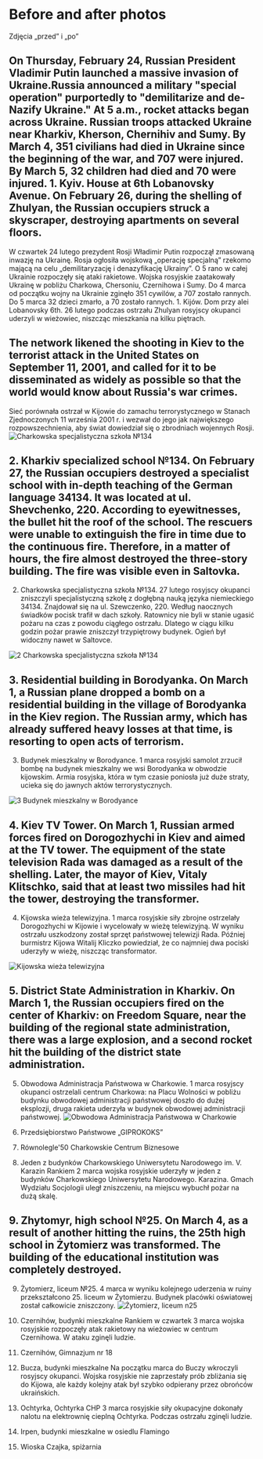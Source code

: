 # Before and after photos
Zdjęcia „przed” i „po”

## On Thursday, February 24, Russian President Vladimir Putin launched a massive invasion of Ukraine.Russia announced a military "special operation" purportedly to "demilitarize and de-Nazify Ukraine." At 5 a.m., rocket attacks began across Ukraine. Russian troops attacked Ukraine near Kharkiv, Kherson, Chernihiv and Sumy. By March 4, 351 civilians had died in Ukraine since the beginning of the war, and 707 were injured. By March 5, 32 children had died and 70 were injured. 1. Kyiv. House at 6th Lobanovsky Avenue. On February 26, during the shelling of Zhulyan, the Russian occupiers struck a skyscraper, destroying apartments on several floors.

W czwartek 24 lutego prezydent Rosji Władimir Putin rozpoczął zmasowaną inwazję na Ukrainę. Rosja ogłosiła wojskową „operację specjalną” rzekomo mającą na celu „demilitaryzację i denazyfikację Ukrainy”. O 5 rano w całej Ukrainie rozpoczęły się ataki rakietowe. Wojska rosyjskie zaatakowały Ukrainę w pobliżu Charkowa, Chersoniu, Czernihowa i Sumy.  Do 4 marca od początku wojny na Ukrainie zginęło 351 cywilów, a 707 zostało rannych. Do 5 marca  32 dzieci zmarło, a 70 zostało rannych.  1. Kijów. Dom przy alei Lobanovsky 6th. 26 lutego podczas ostrzału Zhulyan rosyjscy okupanci uderzyli w wieżowiec, niszcząc mieszkania na kilku piętrach. 

## The network likened the shooting in Kiev to the terrorist attack in the United States on September 11, 2001, and called for it to be disseminated as widely as possible so that the world would know about Russia's war crimes.
Sieć porównała ostrzał w Kijowie do zamachu terrorystycznego w Stanach Zjednoczonych 11 września 2001 r. i wezwał do jego jak największego rozpowszechnienia, aby świat dowiedział się o zbrodniach wojennych Rosji.
![Charkowska specjalistyczna szkoła №134](https://github.com/whatsupW/whatsupW/blob/main/img/1/2%20Charkowska%20specjalistyczna%20szko%C5%82a%20%E2%84%96134.png?raw=true)

## 2. Kharkiv specialized school №134. On February 27, the Russian occupiers destroyed a specialist school with in-depth teaching of the German language 34134. It was located at ul. Shevchenko, 220. According to eyewitnesses, the bullet hit the roof of the school. The rescuers were unable to extinguish the fire in time due to the continuous fire. Therefore, in a matter of hours, the fire almost destroyed the three-story building. The fire was visible even in Saltovka.
2. Charkowska specjalistyczna szkoła №134. 27 lutego rosyjscy okupanci zniszczyli specjalistyczną szkołę z dogłębną nauką języka niemieckiego 34134. Znajdował się na ul. Szewczenko, 220. Według naocznych świadków pocisk trafił w dach szkoły. Ratownicy nie byli w stanie ugasić pożaru na czas z powodu ciągłego ostrzału. Dlatego w ciągu kilku godzin pożar prawie zniszczył trzypiętrowy budynek. Ogień był widoczny nawet w Saltovce.

![2 Charkowska specjalistyczna szkoła №134](https://github.com/whatsupW/whatsupW/blob/main/img/1/2%20Charkowska%20specjalistyczna%20szko%C5%82a%20%E2%84%96134.png)

## 3. Residential building in Borodyanka. On March 1, a Russian plane dropped a bomb on a residential building in the village of Borodyanka in the Kiev region. The Russian army, which has already suffered heavy losses at that time, is resorting to open acts of terrorism.
3. Budynek mieszkalny w Borodyance. 1 marca rosyjski samolot zrzucił bombę na budynek mieszkalny we wsi Borodyanka w obwodzie kijowskim. Armia rosyjska, która w tym czasie poniosła już duże straty, ucieka się do jawnych aktów terrorystycznych. 

![3 Budynek mieszkalny w Borodyance](https://github.com/whatsupW/whatsupW/blob/main/img/1/3%20Budynek%20mieszkalny%20w%20Borodyance.png?raw=true)

## 4. Kiev TV Tower. On March 1, Russian armed forces fired on Dorogozhychi in Kiev and aimed at the TV tower. The equipment of the state television Rada was damaged as a result of the shelling. Later, the mayor of Kiev, Vitaly Klitschko, said that at least two missiles had hit the tower, destroying the transformer.
4. Kijowska wieża telewizyjna. 1 marca rosyjskie siły zbrojne ostrzelały Dorogozhychi w Kijowie i wycelowały w wieżę telewizyjną. W wyniku ostrzału uszkodzony został sprzęt państwowej telewizji Rada. Później burmistrz Kijowa Witalij Kliczko powiedział, że co najmniej dwa pociski uderzyły w wieżę, niszcząc transformator.

![Kijowska wieża telewizyjna](https://github.com/whatsupW/whatsupW/blob/main/img/1/4%20Kijowska%20wie%C5%BCa%20telewizyjna.png?raw=true)

## 5. District State Administration in Kharkiv. On March 1, the Russian occupiers fired on the center of Kharkiv: on Freedom Square, near the building of the regional state administration, there was a large explosion, and a second rocket hit the building of the district state administration.
5. Obwodowa Administracja Państwowa w Charkowie. 1 marca rosyjscy okupanci ostrzelali centrum Charkowa: na Placu Wolności w pobliżu budynku obwodowej administracji państwowej doszło do dużej eksplozji, druga rakieta uderzyła w budynek obwodowej administracji państwowej.
![Obwodowa Administracja Państwowa w Charkowie](https://github.com/whatsupW/whatsupW/blob/main/img/1/5%20Obwodowa%20Administracja%20Pa%C5%84stwowa%20w%20Charkowie.png?raw=true)

6. Przedsiębiorstwo Państwowe „GIPROKOKS”

7. Równolegle'50 Charkowskie Centrum Biznesowe

8. Jeden z budynków Charkowskiego Uniwersytetu Narodowego im. V. Karazin
Rankiem 2 marca wojska rosyjskie uderzyły w jeden z budynków Charkowskiego Uniwersytetu Narodowego. Karazina. Gmach Wydziału Socjologii uległ zniszczeniu, na miejscu wybuchł pożar na dużą skalę.

## 9. Zhytomyr, high school №25. On March 4, as a result of another hitting the ruins, the 25th high school in Żytomierz was transformed. The building of the educational institution was completely destroyed.
9. Żytomierz, liceum №25. 4 marca w wyniku kolejnego uderzenia w ruiny przekształcono 25. liceum w Żytomierzu. Budynek placówki oświatowej został całkowicie zniszczony.
![Żytomierz, liceum n25](https://github.com/whatsupW/whatsupW/blob/main/img/1/4%20Kijowska%20wie%C5%BCa%20telewizyjna.png?raw=true)

10. Czernihów, budynki mieszkalne 
Rankiem w czwartek 3 marca wojska rosyjskie rozpoczęły atak rakietowy na wieżowiec w centrum Czernihowa. W ataku zginęli ludzie.


11. Czernihów, Gimnazjum nr 18


12. Bucza, budynki mieszkalne 
Na początku marca do Buczy wkroczyli rosyjscy okupanci. Wojska rosyjskie nie zaprzestały prób zbliżania się do Kijowa, ale każdy kolejny atak był szybko odpierany przez obrońców ukraińskich.

13. Ochtyrka, Ochtyrka CHP
3 marca rosyjskie siły okupacyjne dokonały nalotu na elektrownię cieplną Ochtyrka. Podczas ostrzału zginęli ludzie.



14. Irpen, budynki mieszkalne w osiedlu Flamingo

15. Wioska Czajka, spiżarnia


